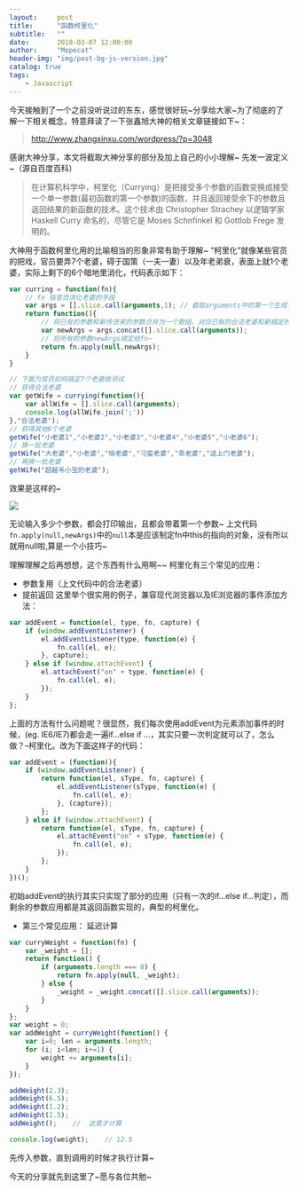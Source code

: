 ```yaml
---
layout:     post
title:      "函数柯里化"
subtitle:   ""
date:       2018-03-07 12:00:00
author:     "Mopecat"
header-img: "img/post-bg-js-version.jpg"
catalog: true
tags:
    - Javascript
---
```


今天接触到了一个之前没听说过的东东，感觉很好玩~分享给大家~为了彻底的了解一下相关概念，特意拜读了一下张鑫旭大神的相关文章链接如下~：

> http://www.zhangxinxu.com/wordpress/?p=3048

感谢大神分享，本文将截取大神分享的部分及加上自己的小小理解~
先发一波定义~（源自百度百科）

> 在计算机科学中，柯里化（Currying）是把接受多个参数的函数变换成接受一个单一参数(最初函数的第一个参数)的函数，并且返回接受余下的参数且返回结果的新函数的技术。这个技术由 Christopher Strachey 以逻辑学家 Haskell Curry 命名的，尽管它是 Moses Schnfinkel 和 Gottlob Frege 发明的。

大神用于函数柯里化用的比喻相当的形象非常有助于理解~
“柯里化”就像某些官员的把戏，官员要弄7个老婆，碍于国策（一夫一妻）以及年老弟衰，表面上就1个老婆，实际上剩下的6个暗地里消化，代码表示如下：

```javascript
var curring = function(fn){
	// fn 指官员消化老婆的手段
	var args = [].slice.call(arguments,1); // 截取arguments中的第一个生成一个数组，也就是当前语境下的明面上的合法老婆
	return function(){
		// 将已有的参数和新传进来的参数合并为一个数组，对应已有的合法老婆和新搞定的老婆
		var newArgs = args.concat([].slice.call(arguments));
		// 将所有的参数newArgs绑定给fn~ 
		return fn.apply(null,newArgs);
	}
}

// 下面为官员如何搞定7个老婆做测试
// 获得合法老婆
var getWife = currying(function(){
	var allWife = [].slice.call(arguments);
	console.log(allWife.join(';'))
},"合法老婆");
// 获得其他6个老婆
getWife("小老婆1","小老婆2","小老婆3","小老婆4","小老婆5","小老婆6");
// 换一批老婆 
getWife("大老婆","小老婆","俏老婆","刁蛮老婆","乖老婆","送上门老婆");
// 再换一批老婆
getWife("超越韦小宝的老婆");
```
效果是这样的~

![](https://user-gold-cdn.xitu.io/2018/3/7/16200bf6249356d2?w=490&h=76&f=png&s=4879)

无论输入多少个参数，都会打印输出，且都会带着第一个参数~
上文代码`fn.apply(null,newArgs)`中的`null`本是应该制定fn中this的指向的对象，没有所以就用null啦,算是一个小技巧~


  
理解理解之后再想想，这个东西有什么用啊~~ 
柯里化有三个常见的应用：

 - 参数复用（上文代码中的合法老婆）
 - 提前返回
这里举个很实用的例子，兼容现代浏览器以及IE浏览器的事件添加方法：

```javascript
var addEvent = function(el, type, fn, capture) {
    if (window.addEventListener) {
        el.addEventListener(type, function(e) {
            fn.call(el, e);
        }, capture);
    } else if (window.attachEvent) {
        el.attachEvent("on" + type, function(e) {
            fn.call(el, e);
        });
    } 
};
```
上面的方法有什么问题呢？很显然，我们每次使用addEvent为元素添加事件的时候，(eg. IE6/IE7)都会走一遍if...else if ...，其实只要一次判定就可以了，怎么做？–柯里化。改为下面这样子的代码：

```javascript
var addEvent = (function(){
    if (window.addEventListener) {
        return function(el, sType, fn, capture) {
            el.addEventListener(sType, function(e) {
                fn.call(el, e);
            }, (capture));
        };
    } else if (window.attachEvent) {
        return function(el, sType, fn, capture) {
            el.attachEvent("on" + sType, function(e) {
                fn.call(el, e);
            });
        };
    }
})();
```
初始addEvent的执行其实只实现了部分的应用（只有一次的if...else if...判定），而剩余的参数应用都是其返回函数实现的，典型的柯里化。
- 第三个常见应用： 延迟计算

```javascript
var curryWeight = function(fn) {
    var _weight = [];
    return function() {
        if (arguments.length === 0) {
            return fn.apply(null, _weight);
        } else {
            _weight = _weight.concat([].slice.call(arguments));
        }
    }
};
var weight = 0;
var addWeight = curryWeight(function() {
    var i=0; len = arguments.length;
    for (i; i<len; i+=1) {
        weight += arguments[i];
    }
});

addWeight(2.3);
addWeight(6.5);
addWeight(1.2);
addWeight(2.5);
addWeight();    //  这里才计算

console.log(weight);    // 12.5
```
先传入参数，直到调用的时候才执行计算~

今天的分享就先到这里了~愿与各位共勉~


